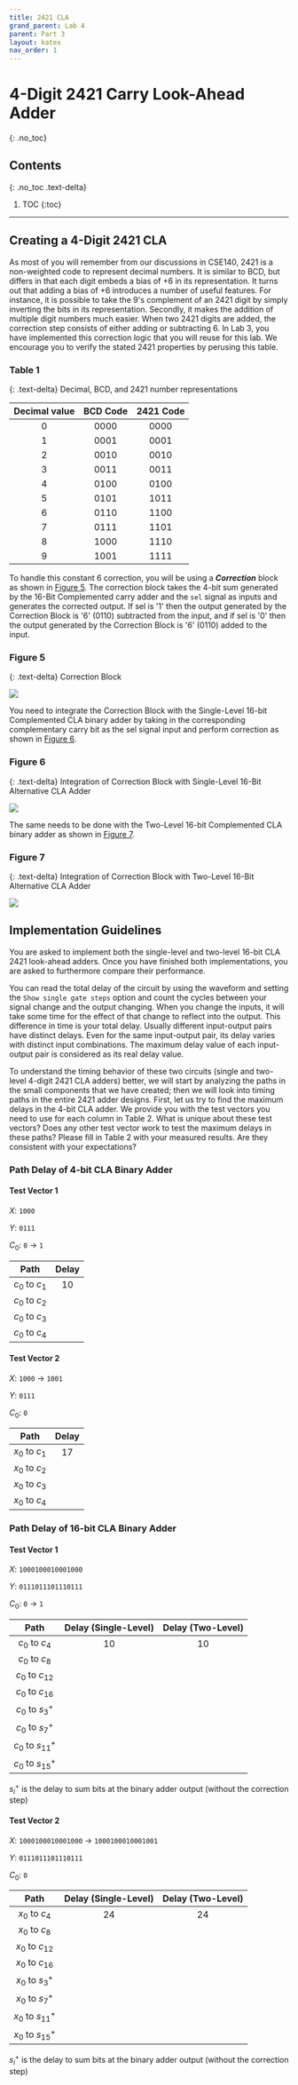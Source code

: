 ```yaml
---
title: 2421 CLA
grand_parent: Lab 4
parent: Part 3
layout: katex
nav_order: 1
---
```


# 4-Digit 2421 Carry Look-Ahead Adder
{: .no_toc}

## Contents
{: .no_toc .text-delta}

1. TOC
{:toc}

---

## Creating a 4-Digit 2421 CLA

As most of you will remember from our discussions in CSE140, 2421 is a non-weighted code to represent decimal numbers.
It is similar to BCD, but differs in that each digit embeds a bias of +6 in its representation.
It turns out that adding a bias of +6 introduces a number of useful features.
For instance, it is possible to take the 9's complement of an 2421 digit by simply inverting the bits in its representation.
Secondly, it makes the addition of multiple digit numbers much easier.
When two 2421 digits are added, the correction step consists of either adding or subtracting 6.
In Lab 3, you have implemented this correction logic that you will reuse for this lab.
We encourage you to verify the stated 2421 properties by perusing this table.

### Table 1

{: .text-delta}
Decimal, BCD, and 2421 number representations

| **Decimal value** | **BCD Code** | **2421 Code** |
|:-----------------:|:-------------:|:-------------:|
| 0                 | 0000          | 0000          |
| 1                 | 0001          | 0001          |
| 2                 | 0010          | 0010          |
| 3                 | 0011          | 0011          |
| 4                 | 0100          | 0100          |
| 5                 | 0101          | 1011          |
| 6                 | 0110          | 1100          |
| 7                 | 0111          | 1101          |
| 8                 | 1000          | 1110          |
| 9                 | 1001          | 1111          |

To handle this constant 6 correction, you will be using a ***Correction*** block as shown in [Figure 5](#figure-5).
The correction block takes the 4-bit sum generated by the 16-Bit Complemented carry adder and the `sel` signal as inputs and generates the corrected output.
If sel is '1' then the output generated by the Correction Block is '6' (0110) subtracted from the input, and if sel is '0' then the output generated by the Correction Block is '6' (0110) added to the input.

### Figure 5

{: .text-delta}
Correction Block

![](../../../assets/lab4/fig5.png)

You need to integrate the Correction Block with the Single-Level 16-bit Complemented CLA binary adder by taking in the corresponding complementary carry bit as the sel signal input and perform correction as shown in [Figure 6](#figure-6).

### Figure 6

{: .text-delta}
Integration of Correction Block with Single-Level 16-Bit Alternative CLA Adder

![](../../../assets/lab4/fig6.png)

The same needs to be done with the Two-Level 16-bit Complemented CLA binary adder as shown in [Figure 7](#figure-7).

### Figure 7

{: .text-delta}
Integration of Correction Block with Two-Level 16-Bit Alternative CLA Adder

![](../../../assets/lab4/fig7.png)

## Implementation Guidelines

You are asked to implement both the single-level and two-level 16-bit CLA 2421 look-ahead adders.
Once you have finished both implementations, you are asked to furthermore compare their performance.

You can read the total delay of the circuit by using the waveform and setting the `Show single gate steps` option and count the cycles between your signal change and the output changing.
When you change the inputs, it will take some time for the effect of that change to reflect into the output.
This difference in time is your total delay.
Usually different input-output pairs have distinct delays.
Even for the same input-output pair, its delay varies with distinct input combinations.
The maximum delay value of each input-output pair is considered as its real delay value.

To understand the timing behavior of these two circuits (single and two-level 4-digit 2421 CLA adders) better, we will start by analyzing the paths in the small components that we have created; then we will look into timing paths in the entire 2421 adder designs.
First, let us try to find the maximum delays in the 4-bit CLA adder.
We provide you with the test vectors you need to use for each column in Table 2.
What is unique about these test vectors? Does any other test vector work to test the maximum delays in these paths? Please fill in Table 2 with your measured results.
Are they consistent with your expectations?

### Path Delay of 4-bit CLA Binary Adder

#### Test Vector 1

$X$: `1000`

$Y$: `0111`

$C_0$: `0` → `1`

| **Path**         | **Delay**     |
|:----------------:|:-------------:|
| $c_0$ to $c_1$   |   10          |
| $c_0$ to $c_2$   |               |
| $c_0$ to $c_3$   |               |
| $c_0$ to $c_4$   |               |


#### Test Vector 2

$X$: `1000` → `1001`

$Y$: `0111`

$C_0$: `0`

| **Path**         | **Delay**     |
|:----------------:|:-------------:|
| $x_0$ to $c_1$   |   17          |
| $x_0$ to $c_2$   |               |
| $x_0$ to $c_3$   |               |
| $x_0$ to $c_4$   |               |

### Path Delay of 16-bit CLA Binary Adder

#### Test Vector 1

$X$: `1000100010001000`

$Y$: `0111011101110111`

$C_0$: `0` → `1`

| **Path**           | **Delay (Single-Level)**     | **Delay (Two-Level)**        |
|:------------------:|:----------------------------:|:----------------------------:|
| $c_0$ to $c_4$     |   10                         |   10                         |
| $c_0$ to $c_8$     |                              |                              |
| $c_0$ to $c_{12}$  |                              |                              |
| $c_0$ to $c_{16}$  |                              |                              |
| $c_0$ to $s^+_3$   |                              |                              |
| $c_0$ to $s^+_7$   |                              |                              |
| $c_0$ to $s^+_{11}$|                              |                              |
| $c_0$ to $s^+_{15}$|                              |                              |

$s^+_i$ is the delay to sum bits at the binary adder output (without the correction step)


#### Test Vector 2

$X$: `1000100010001000` → `1000100010001001`

$Y$: `0111011101110111`

$C_0$: `0`

| **Path**           | **Delay (Single-Level)**     | **Delay (Two-Level)**        |
|:------------------:|:----------------------------:|:----------------------------:|
| $x_0$ to $c_4$     |   24                         |   24                         |
| $x_0$ to $c_8$     |                              |                              |
| $x_0$ to $c_{12}$  |                              |                              |
| $x_0$ to $c_{16}$  |                              |                              |
| $x_0$ to $s^+_3$   |                              |                              |
| $x_0$ to $s^+_7$   |                              |                              |
| $x_0$ to $s^+_{11}$|                              |                              |
| $x_0$ to $s^+_{15}$|                              |                              |

$s^+_i$ is the delay to sum bits at the binary adder output (without the correction step)
